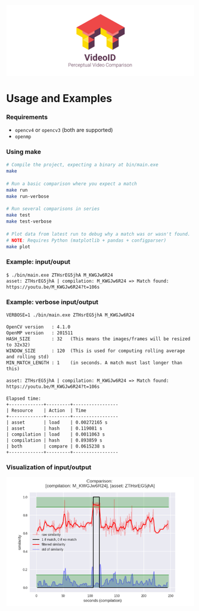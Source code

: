 [![](logo.png)](../README.md)

# Usage and Examples
### Requirements
 - `opencv4` or `opencv3` (both are supported)
 - `openmp`

### Using make
```bash
# Compile the project, expecting a binary at bin/main.exe
make

# Run a basic comparison where you expect a match
make run
make run-verbose

# Run several comparisons in series
make test
make test-verbose

# Plot data from latest run to debug why a match was or wasn't found.
# NOTE: Requires Python (matplotlib + pandas + configparser)
make plot
```


### Example: input/ouput
```
$ ./bin/main.exe ZTHsrEG5jhA M_KWGJw6R24
asset: ZTHsrEG5jhA | compilation: M_KWGJw6R24 => Match found: https://youtu.be/M_KWGJw6R24?t=106s
```

### Example: verbose input/output


```
VERBOSE=1 ./bin/main.exe ZTHsrEG5jhA M_KWGJw6R24

OpenCV version   : 4.1.0
OpenMP version   : 201511
HASH_SIZE        : 32	(This means the images/frames will be resized to 32x32) 
WINDOW_SIZE      : 120	(This is used for computing rolling average and rolling std)
MIN_MATCH_LENGTH : 1	(in seconds. A match must last longer than this)

asset: ZTHsrEG5jhA | compilation: M_KWGJw6R24 => Match found: https://youtu.be/M_KWGJw6R24?t=106s

Elapsed time:
+-------------+---------+-----------------
| Resource    | Action  | Time
+-------------+---------+-----------------
| asset       | load    | 0.00272165 s
| asset       | hash    | 0.119081 s
| compilation | load    | 0.0011063 s
| compilation | hash    | 0.893859 s
| both        | compare | 0.0615238 s
+-------------+---------+-----------------
```

### Visualization of input/output
![plot](out32.png)